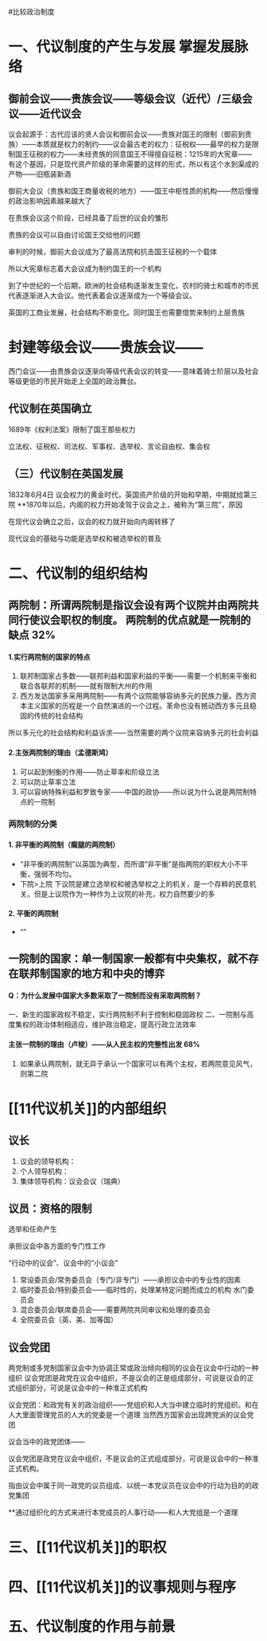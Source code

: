 #比较政治制度
# 一、代议制度的产生与发展  掌握发展脉络
## 御前会议——贵族会议——等级会议（近代）/三级会议——近代议会
议会起源于：古代应该的贤人会议和御前会议——贵族对国王的限制（御前到贵族）——本质就是权力的制约——议会最古老的权力：征税权——最早的权力是限制国王征税的权力——未经贵族的同意国王不得擅自征税：1215年的大宪章——有这个基因，只是现代资产阶级的革命需要的这样的形式，所以有这个水到渠成的产物——旧瓶装新酒

御前大会议（贵族和国王商量收税的地方）——国王中枢性质的机构——然后慢慢的政治影响因素越来越大了

在贵族会议这个阶段，已经具备了后世的议会的雏形

贵族的会议可以自由讨论国王交给他的问题

审判的时候，御前大会议成为了最高法院和抗击国王征税的一个载体

所以大宪章标志着大会议成为制约国王的一个机构

到了中世纪的一个后期，欧洲的社会结构逐渐发生变化，农村的骑士和城市的市民代表逐渐进入大会议。他代表着会议逐渐成为一个等级会议。

英国的工商业发展，社会结构不断变化。同时国王也需要借势来制约上层贵族

# 封建等级会议——贵族会议——

西门会议——由贵族会议逐渐向等级代表会议的转变——意味着骑士阶层以及社会等级更低的市民开始走上全国的政治舞台。


##

## 代议制在英国确立

1689年《权利法案》限制了国王那些权力

立法权、征税权、司法权、军事权、选举权、言论自由权、集会权

## （三）代议制在英国发展

1832年6月4日
议会权力的黄金时代，英国资产阶级的开始和早期，中期就给第三院
**1870年以后，内阁的权力开始凌驾于议会之上，被称为“第三院”，原因

在现代议会确立之后，议会的权力就开始向内阁转移了

现代议会的基础与功能是选举权和被选举权的普及


# 二、代议制的组织结构

## 两院制：所谓两院制是指议会设有两个议院并由两院共同行使议会职权的制度。  两院制的优点就是一院制的缺点   32%
 
#### 1.实行两院制的国家的特点
1. 联邦制国家占多数——联邦利益和国家利益的平衡——需要一个机制来平衡和联合各联邦的机制——就有限制大州的作用
2. 西方发达国家多采用两院制——有两个议院能够容纳多元的民族力量。西方资本主义国家的历程是一个自然演进的一个过程。革命也没有撼动西方多元且稳固的传统的社会结构

所以多元化的社会结构和利益诉求——当然需要的两个议院来容纳多元的社会利益

#### 2.主张两院制的理由（孟德斯鸠）
1. 可以起到制衡的作用——防止草率和阶级立法
2. 可以防止草率立法
3. 可以容纳特殊利益和罗致专家——中国的政协——所以说为什么说是两院制特点的一院制

### 两院制的分类

#### 1. 非平衡的两院制（瘸腿的两院制）
+ “非平衡的两院制”以英国为典型，而所谓“非平衡”是指两院的职权大小不平衡，强弱不均匀。
+ 下院>上院
下议院是建立选举权和被选举权之上的机关，是一个存粹的民意机关。但是上议院作为一种作为上议院的补充，权力自然要少的多

#### 2. 平衡的两院制
+ “”


## 一院制的国家：单一制国家一般都有中央集权，就不存在联邦制国家的地方和中央的博弈

#### Q：为什么发展中国家大多数采取了一院制而没有采取两院制？
一、新生的国家政权不稳定，实行两院制不利于控制和稳固政权
二、一院制与高度集权的政治体制相适应，维护政治稳定，提高行政立法效率

#### 主张一院制的理由（卢梭）——从人民主权的完整性出发   68%

1. 如果承认两院制，就无异于承认一个国家可以有两个主权，若两院意见风气，则第二院


#  [[11代议机关]]的内部组织

## 议长
1. 议会的领导机构：
2. 个人领导机构：
3. 集体领导机构：议会会议（瑞典）
## 议员：资格的限制

选举和任命产生

承担议会中各方面的专门性工作

“行动中的议会”、议会中的“小议会”
1. 常设委员会/常务委员会（专门/非专门）——承担议会中的专业性的因素
2. 临时委员会/特别委员会——临时性的，处理某特定问题而成立的机构     水门委员会
3. 混合委员会/联席委员会——需要两院共同审议和处理的委员会
4. 全院委员会（英、美、加等国）

## 议会党团
两党制或多党制国家议会中为协调正常或政治倾向相同的议会在议会中行动的一种组织
议会党团是政党在议会中组织，不是议会的正是组成部分，可说是议会的正式组织部分，可说是议会中的一种准正式机构

议会党团：和政党有关的政治组织——党组织和人大当中建立临时的党组织。和在人大里面管理党员的人大的党委是一个道理     当然西方国家会出现跨党派的议会党团

议会当中的政党团体——

议会党团是政党在议会中组织，不是议会的正式组成部分，可说是议会中的一种准正式机构。

指由议会中属于同一政党的议员组成、以统一本党议员在议会中的行动为目的的政党集团

**通过组织化的方式来进行本党成员的人事行动——和人大党组是一个道理




# 三、[[11代议机关]]的职权

# 四、[[11代议机关]]的议事规则与程序

# 五、代议制度的作用与前景